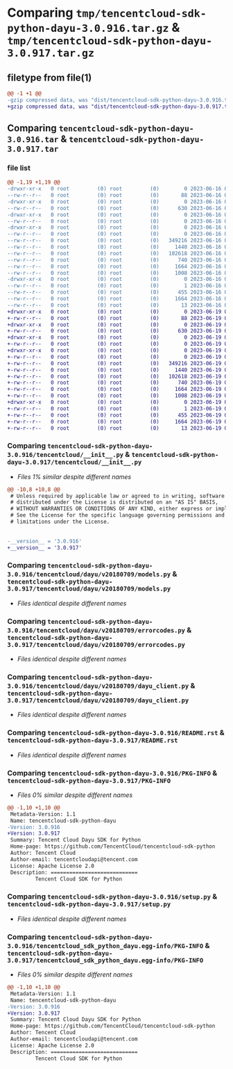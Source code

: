 # Comparing `tmp/tencentcloud-sdk-python-dayu-3.0.916.tar.gz` & `tmp/tencentcloud-sdk-python-dayu-3.0.917.tar.gz`

## filetype from file(1)

```diff
@@ -1 +1 @@
-gzip compressed data, was "dist/tencentcloud-sdk-python-dayu-3.0.916.tar", last modified: Fri Jun 16 00:32:01 2023, max compression
+gzip compressed data, was "dist/tencentcloud-sdk-python-dayu-3.0.917.tar", last modified: Mon Jun 19 00:23:23 2023, max compression
```

## Comparing `tencentcloud-sdk-python-dayu-3.0.916.tar` & `tencentcloud-sdk-python-dayu-3.0.917.tar`

### file list

```diff
@@ -1,19 +1,19 @@
-drwxr-xr-x   0 root         (0) root         (0)        0 2023-06-16 00:32:01.000000 tencentcloud-sdk-python-dayu-3.0.916/
--rw-r--r--   0 root         (0) root         (0)       88 2023-06-16 00:32:01.000000 tencentcloud-sdk-python-dayu-3.0.916/setup.cfg
-drwxr-xr-x   0 root         (0) root         (0)        0 2023-06-16 00:32:01.000000 tencentcloud-sdk-python-dayu-3.0.916/tencentcloud/
--rw-r--r--   0 root         (0) root         (0)      630 2023-06-16 00:32:01.000000 tencentcloud-sdk-python-dayu-3.0.916/tencentcloud/__init__.py
-drwxr-xr-x   0 root         (0) root         (0)        0 2023-06-16 00:32:01.000000 tencentcloud-sdk-python-dayu-3.0.916/tencentcloud/dayu/
--rw-r--r--   0 root         (0) root         (0)        0 2023-06-16 00:32:01.000000 tencentcloud-sdk-python-dayu-3.0.916/tencentcloud/dayu/__init__.py
-drwxr-xr-x   0 root         (0) root         (0)        0 2023-06-16 00:32:01.000000 tencentcloud-sdk-python-dayu-3.0.916/tencentcloud/dayu/v20180709/
--rw-r--r--   0 root         (0) root         (0)        0 2023-06-16 00:32:01.000000 tencentcloud-sdk-python-dayu-3.0.916/tencentcloud/dayu/v20180709/__init__.py
--rw-r--r--   0 root         (0) root         (0)   349216 2023-06-16 00:32:01.000000 tencentcloud-sdk-python-dayu-3.0.916/tencentcloud/dayu/v20180709/models.py
--rw-r--r--   0 root         (0) root         (0)     1440 2023-06-16 00:32:01.000000 tencentcloud-sdk-python-dayu-3.0.916/tencentcloud/dayu/v20180709/errorcodes.py
--rw-r--r--   0 root         (0) root         (0)   102618 2023-06-16 00:32:01.000000 tencentcloud-sdk-python-dayu-3.0.916/tencentcloud/dayu/v20180709/dayu_client.py
--rw-r--r--   0 root         (0) root         (0)      740 2023-06-16 00:32:01.000000 tencentcloud-sdk-python-dayu-3.0.916/README.rst
--rw-r--r--   0 root         (0) root         (0)     1664 2023-06-16 00:32:01.000000 tencentcloud-sdk-python-dayu-3.0.916/PKG-INFO
--rw-r--r--   0 root         (0) root         (0)     1008 2023-06-16 00:32:01.000000 tencentcloud-sdk-python-dayu-3.0.916/setup.py
-drwxr-xr-x   0 root         (0) root         (0)        0 2023-06-16 00:32:01.000000 tencentcloud-sdk-python-dayu-3.0.916/tencentcloud_sdk_python_dayu.egg-info/
--rw-r--r--   0 root         (0) root         (0)        1 2023-06-16 00:32:01.000000 tencentcloud-sdk-python-dayu-3.0.916/tencentcloud_sdk_python_dayu.egg-info/dependency_links.txt
--rw-r--r--   0 root         (0) root         (0)      455 2023-06-16 00:32:01.000000 tencentcloud-sdk-python-dayu-3.0.916/tencentcloud_sdk_python_dayu.egg-info/SOURCES.txt
--rw-r--r--   0 root         (0) root         (0)     1664 2023-06-16 00:32:01.000000 tencentcloud-sdk-python-dayu-3.0.916/tencentcloud_sdk_python_dayu.egg-info/PKG-INFO
--rw-r--r--   0 root         (0) root         (0)       13 2023-06-16 00:32:01.000000 tencentcloud-sdk-python-dayu-3.0.916/tencentcloud_sdk_python_dayu.egg-info/top_level.txt
+drwxr-xr-x   0 root         (0) root         (0)        0 2023-06-19 00:23:23.000000 tencentcloud-sdk-python-dayu-3.0.917/
+-rw-r--r--   0 root         (0) root         (0)       88 2023-06-19 00:23:23.000000 tencentcloud-sdk-python-dayu-3.0.917/setup.cfg
+drwxr-xr-x   0 root         (0) root         (0)        0 2023-06-19 00:23:23.000000 tencentcloud-sdk-python-dayu-3.0.917/tencentcloud/
+-rw-r--r--   0 root         (0) root         (0)      630 2023-06-19 00:23:23.000000 tencentcloud-sdk-python-dayu-3.0.917/tencentcloud/__init__.py
+drwxr-xr-x   0 root         (0) root         (0)        0 2023-06-19 00:23:23.000000 tencentcloud-sdk-python-dayu-3.0.917/tencentcloud/dayu/
+-rw-r--r--   0 root         (0) root         (0)        0 2023-06-19 00:23:23.000000 tencentcloud-sdk-python-dayu-3.0.917/tencentcloud/dayu/__init__.py
+drwxr-xr-x   0 root         (0) root         (0)        0 2023-06-19 00:23:23.000000 tencentcloud-sdk-python-dayu-3.0.917/tencentcloud/dayu/v20180709/
+-rw-r--r--   0 root         (0) root         (0)        0 2023-06-19 00:23:23.000000 tencentcloud-sdk-python-dayu-3.0.917/tencentcloud/dayu/v20180709/__init__.py
+-rw-r--r--   0 root         (0) root         (0)   349216 2023-06-19 00:23:23.000000 tencentcloud-sdk-python-dayu-3.0.917/tencentcloud/dayu/v20180709/models.py
+-rw-r--r--   0 root         (0) root         (0)     1440 2023-06-19 00:23:23.000000 tencentcloud-sdk-python-dayu-3.0.917/tencentcloud/dayu/v20180709/errorcodes.py
+-rw-r--r--   0 root         (0) root         (0)   102618 2023-06-19 00:23:23.000000 tencentcloud-sdk-python-dayu-3.0.917/tencentcloud/dayu/v20180709/dayu_client.py
+-rw-r--r--   0 root         (0) root         (0)      740 2023-06-19 00:23:23.000000 tencentcloud-sdk-python-dayu-3.0.917/README.rst
+-rw-r--r--   0 root         (0) root         (0)     1664 2023-06-19 00:23:23.000000 tencentcloud-sdk-python-dayu-3.0.917/PKG-INFO
+-rw-r--r--   0 root         (0) root         (0)     1008 2023-06-19 00:23:23.000000 tencentcloud-sdk-python-dayu-3.0.917/setup.py
+drwxr-xr-x   0 root         (0) root         (0)        0 2023-06-19 00:23:23.000000 tencentcloud-sdk-python-dayu-3.0.917/tencentcloud_sdk_python_dayu.egg-info/
+-rw-r--r--   0 root         (0) root         (0)        1 2023-06-19 00:23:23.000000 tencentcloud-sdk-python-dayu-3.0.917/tencentcloud_sdk_python_dayu.egg-info/dependency_links.txt
+-rw-r--r--   0 root         (0) root         (0)      455 2023-06-19 00:23:23.000000 tencentcloud-sdk-python-dayu-3.0.917/tencentcloud_sdk_python_dayu.egg-info/SOURCES.txt
+-rw-r--r--   0 root         (0) root         (0)     1664 2023-06-19 00:23:23.000000 tencentcloud-sdk-python-dayu-3.0.917/tencentcloud_sdk_python_dayu.egg-info/PKG-INFO
+-rw-r--r--   0 root         (0) root         (0)       13 2023-06-19 00:23:23.000000 tencentcloud-sdk-python-dayu-3.0.917/tencentcloud_sdk_python_dayu.egg-info/top_level.txt
```

### Comparing `tencentcloud-sdk-python-dayu-3.0.916/tencentcloud/__init__.py` & `tencentcloud-sdk-python-dayu-3.0.917/tencentcloud/__init__.py`

 * *Files 1% similar despite different names*

```diff
@@ -10,8 +10,8 @@
 # Unless required by applicable law or agreed to in writing, software
 # distributed under the License is distributed on an "AS IS" BASIS,
 # WITHOUT WARRANTIES OR CONDITIONS OF ANY KIND, either express or implied.
 # See the License for the specific language governing permissions and
 # limitations under the License.
 
 
-__version__ = '3.0.916'
+__version__ = '3.0.917'
```

### Comparing `tencentcloud-sdk-python-dayu-3.0.916/tencentcloud/dayu/v20180709/models.py` & `tencentcloud-sdk-python-dayu-3.0.917/tencentcloud/dayu/v20180709/models.py`

 * *Files identical despite different names*

### Comparing `tencentcloud-sdk-python-dayu-3.0.916/tencentcloud/dayu/v20180709/errorcodes.py` & `tencentcloud-sdk-python-dayu-3.0.917/tencentcloud/dayu/v20180709/errorcodes.py`

 * *Files identical despite different names*

### Comparing `tencentcloud-sdk-python-dayu-3.0.916/tencentcloud/dayu/v20180709/dayu_client.py` & `tencentcloud-sdk-python-dayu-3.0.917/tencentcloud/dayu/v20180709/dayu_client.py`

 * *Files identical despite different names*

### Comparing `tencentcloud-sdk-python-dayu-3.0.916/README.rst` & `tencentcloud-sdk-python-dayu-3.0.917/README.rst`

 * *Files identical despite different names*

### Comparing `tencentcloud-sdk-python-dayu-3.0.916/PKG-INFO` & `tencentcloud-sdk-python-dayu-3.0.917/PKG-INFO`

 * *Files 0% similar despite different names*

```diff
@@ -1,10 +1,10 @@
 Metadata-Version: 1.1
 Name: tencentcloud-sdk-python-dayu
-Version: 3.0.916
+Version: 3.0.917
 Summary: Tencent Cloud Dayu SDK for Python
 Home-page: https://github.com/TencentCloud/tencentcloud-sdk-python
 Author: Tencent Cloud
 Author-email: tencentcloudapi@tencent.com
 License: Apache License 2.0
 Description: ============================
         Tencent Cloud SDK for Python
```

### Comparing `tencentcloud-sdk-python-dayu-3.0.916/setup.py` & `tencentcloud-sdk-python-dayu-3.0.917/setup.py`

 * *Files identical despite different names*

### Comparing `tencentcloud-sdk-python-dayu-3.0.916/tencentcloud_sdk_python_dayu.egg-info/PKG-INFO` & `tencentcloud-sdk-python-dayu-3.0.917/tencentcloud_sdk_python_dayu.egg-info/PKG-INFO`

 * *Files 0% similar despite different names*

```diff
@@ -1,10 +1,10 @@
 Metadata-Version: 1.1
 Name: tencentcloud-sdk-python-dayu
-Version: 3.0.916
+Version: 3.0.917
 Summary: Tencent Cloud Dayu SDK for Python
 Home-page: https://github.com/TencentCloud/tencentcloud-sdk-python
 Author: Tencent Cloud
 Author-email: tencentcloudapi@tencent.com
 License: Apache License 2.0
 Description: ============================
         Tencent Cloud SDK for Python
```

